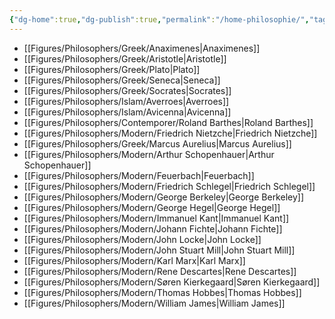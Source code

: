 ```yaml
---
{"dg-home":true,"dg-publish":true,"permalink":"/home-philosophie/","tags":"gardenEntry","dgPassFrontmatter":true}
---
```



- [[Figures/Philosophers/Greek/Anaximenes\|Anaximenes]]
- [[Figures/Philosophers/Greek/Aristotle\|Aristotle]]
- [[Figures/Philosophers/Greek/Plato\|Plato]]
- [[Figures/Philosophers/Greek/Seneca\|Seneca]]
- [[Figures/Philosophers/Greek/Socrates\|Socrates]]
- [[Figures/Philosophers/Islam/Averroes\|Averroes]]
- [[Figures/Philosophers/Islam/Avicenna\|Avicenna]]
- [[Figures/Philosophers/Contemporer/Roland Barthes\|Roland Barthes]]
- [[Figures/Philosophers/Modern/Friedrich Nietzche\|Friedrich Nietzche]]
- [[Figures/Philosophers/Greek/Marcus Aurelius\|Marcus Aurelius]]
- [[Figures/Philosophers/Modern/Arthur Schopenhauer\|Arthur Schopenhauer]]
- [[Figures/Philosophers/Modern/Feuerbach\|Feuerbach]]
- [[Figures/Philosophers/Modern/Friedrich Schlegel\|Friedrich Schlegel]]
- [[Figures/Philosophers/Modern/George Berkeley\|George Berkeley]]
- [[Figures/Philosophers/Modern/George Hegel\|George Hegel]]
- [[Figures/Philosophers/Modern/Immanuel Kant\|Immanuel Kant]]
- [[Figures/Philosophers/Modern/Johann Fichte\|Johann Fichte]]
- [[Figures/Philosophers/Modern/John Locke\|John Locke]]
- [[Figures/Philosophers/Modern/John Stuart Mill\|John Stuart Mill]]
- [[Figures/Philosophers/Modern/Karl Marx\|Karl Marx]]
- [[Figures/Philosophers/Modern/Rene Descartes\|Rene Descartes]]
- [[Figures/Philosophers/Modern/Søren Kierkegaard\|Søren Kierkegaard]]
- [[Figures/Philosophers/Modern/Thomas Hobbes\|Thomas Hobbes]]
- [[Figures/Philosophers/Modern/William James\|William James]]









